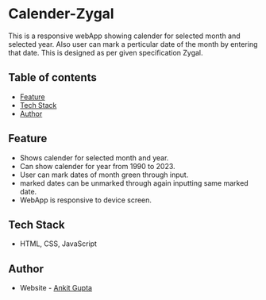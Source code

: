 # Calender-Zygal

This is a responsive webApp showing calender for selected month and selected year. Also user can mark a perticular date of the month by entering that date. This is designed as per given specification Zygal.

## Table of contents

- [Feature](#Feature)
- [Tech Stack](#Tech-Stack)
- [Author](#Author)


## Feature

- Shows calender for selected month and year.
- Can show calender for year from 1990 to 2023.
- User can mark dates of month green through input.
- marked dates can be unmarked through again inputting same marked date.
- WebApp is responsive to device screen.

## Tech Stack

- HTML, CSS, JavaScript


## Author

- Website - [Ankit Gupta](https://www.linkedin.com/in/ankitgupta3093/)

